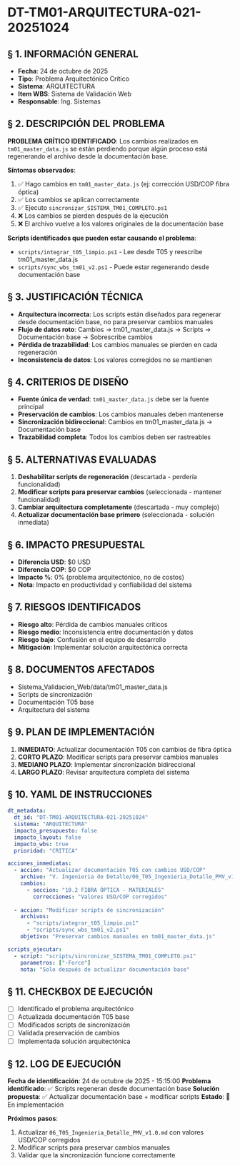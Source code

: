 # DT-TM01-ARQUITECTURA-021-20251024

## § 1. INFORMACIÓN GENERAL
- **Fecha**: 24 de octubre de 2025
- **Tipo**: Problema Arquitectónico Crítico
- **Sistema**: ARQUITECTURA
- **Item WBS**: Sistema de Validación Web
- **Responsable**: Ing. Sistemas

## § 2. DESCRIPCIÓN DEL PROBLEMA
**PROBLEMA CRÍTICO IDENTIFICADO**: Los cambios realizados en `tm01_master_data.js` se están perdiendo porque algún proceso está regenerando el archivo desde la documentación base.

**Síntomas observados**:
1. ✅ Hago cambios en `tm01_master_data.js` (ej: corrección USD/COP fibra óptica)
2. ✅ Los cambios se aplican correctamente
3. ✅ Ejecuto `sincronizar_SISTEMA_TM01_COMPLETO.ps1`
4. ❌ Los cambios se pierden después de la ejecución
5. ❌ El archivo vuelve a los valores originales de la documentación base

**Scripts identificados que pueden estar causando el problema**:
- `scripts/integrar_t05_limpio.ps1` - Lee desde T05 y reescribe tm01_master_data.js
- `scripts/sync_wbs_tm01_v2.ps1` - Puede estar regenerando desde documentación base

## § 3. JUSTIFICACIÓN TÉCNICA
- **Arquitectura incorrecta**: Los scripts están diseñados para regenerar desde documentación base, no para preservar cambios manuales
- **Flujo de datos roto**: Cambios → tm01_master_data.js → Scripts → Documentación base → Sobrescribe cambios
- **Pérdida de trazabilidad**: Los cambios manuales se pierden en cada regeneración
- **Inconsistencia de datos**: Los valores corregidos no se mantienen

## § 4. CRITERIOS DE DISEÑO
- **Fuente única de verdad**: `tm01_master_data.js` debe ser la fuente principal
- **Preservación de cambios**: Los cambios manuales deben mantenerse
- **Sincronización bidireccional**: Cambios en tm01_master_data.js → Documentación base
- **Trazabilidad completa**: Todos los cambios deben ser rastreables

## § 5. ALTERNATIVAS EVALUADAS
1. **Deshabilitar scripts de regeneración** (descartada - perdería funcionalidad)
2. **Modificar scripts para preservar cambios** (seleccionada - mantener funcionalidad)
3. **Cambiar arquitectura completamente** (descartada - muy complejo)
4. **Actualizar documentación base primero** (seleccionada - solución inmediata)

## § 6. IMPACTO PRESUPUESTAL
- **Diferencia USD**: $0 USD
- **Diferencia COP**: $0 COP
- **Impacto %**: 0% (problema arquitectónico, no de costos)
- **Nota**: Impacto en productividad y confiabilidad del sistema

## § 7. RIESGOS IDENTIFICADOS
- **Riesgo alto**: Pérdida de cambios manuales críticos
- **Riesgo medio**: Inconsistencia entre documentación y datos
- **Riesgo bajo**: Confusión en el equipo de desarrollo
- **Mitigación**: Implementar solución arquitectónica correcta

## § 8. DOCUMENTOS AFECTADOS
- Sistema_Validacion_Web/data/tm01_master_data.js
- Scripts de sincronización
- Documentación T05 base
- Arquitectura del sistema

## § 9. PLAN DE IMPLEMENTACIÓN
1. **INMEDIATO**: Actualizar documentación T05 con cambios de fibra óptica
2. **CORTO PLAZO**: Modificar scripts para preservar cambios manuales
3. **MEDIANO PLAZO**: Implementar sincronización bidireccional
4. **LARGO PLAZO**: Revisar arquitectura completa del sistema

## § 10. YAML DE INSTRUCCIONES
```yaml
dt_metadata:
  dt_id: "DT-TM01-ARQUITECTURA-021-20251024"
  sistema: "ARQUITECTURA"
  impacto_presupuesto: false
  impacto_layout: false
  impacto_wbs: true
  prioridad: "CRITICA"

acciones_inmediatas:
  - accion: "Actualizar documentación T05 con cambios USD/COP"
    archivo: "V. Ingenieria de Detalle/06_T05_Ingenieria_Detalle_PMV_v1.0.md"
    cambios:
      - seccion: "10.2 FIBRA ÓPTICA - MATERIALES"
        correcciones: "Valores USD/COP corregidos"
  
  - accion: "Modificar scripts de sincronización"
    archivos:
      - "scripts/integrar_t05_limpio.ps1"
      - "scripts/sync_wbs_tm01_v2.ps1"
    objetivo: "Preservar cambios manuales en tm01_master_data.js"

scripts_ejecutar:
  - script: "scripts/sincronizar_SISTEMA_TM01_COMPLETO.ps1"
    parametros: ["-Force"]
    nota: "Solo después de actualizar documentación base"
```

## § 11. CHECKBOX DE EJECUCIÓN
- [ ] Identificado el problema arquitectónico
- [ ] Actualizada documentación T05 base
- [ ] Modificados scripts de sincronización
- [ ] Validada preservación de cambios
- [ ] Implementada solución arquitectónica

## § 12. LOG DE EJECUCIÓN
**Fecha de identificación**: 24 de octubre de 2025 - 15:15:00
**Problema identificado**: ✅ Scripts regeneran desde documentación base
**Solución propuesta**: ✅ Actualizar documentación base + modificar scripts
**Estado**: 🔄 En implementación

**Próximos pasos**:
1. Actualizar `06_T05_Ingenieria_Detalle_PMV_v1.0.md` con valores USD/COP corregidos
2. Modificar scripts para preservar cambios manuales
3. Validar que la sincronización funcione correctamente
